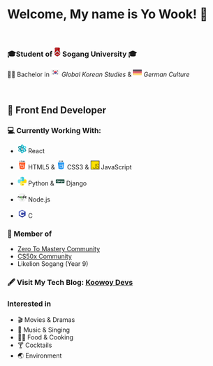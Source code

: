 # Welcome, My name is Yo Wook! :wave:

<br>

### 🎓Student of <img src="image_source/sogang.png" alt="sogang" width="15"> **Sogang University** 🎓<br>
:man_student: Bachelor in <img src="image_source/southkorea.png" alt="south korea" width="20"> *Global Korean Studies* &  <img src="image_source/germany.png" alt="germany" width="20"> *German Culture*

<br>

## :bow_and_arrow: Front End Developer
### :computer: Currently Working With:
- <img src="image_source/react.png" alt="react" width="20"> React 
- <img src="image_source/html5.png" alt="html" width="20"> HTML5 & <img src="image_source/css.png" alt="css" width="20"> CSS3 & <img src="image_source/js.png" alt="js" width="20"> JavaScript

- <img src="image_source/python.png" alt="python" width="20"> Python & <img src="image_source/django.png" alt="django" width="20"> Django
- <img src="image_source/nodejs.png" alt="node" width="20"> Node.js 
- <img src="image_source/c.png" alt="c" width="20"> C


### :dancers: Member of
- [Zero To Mastery Community](https://github.com/zero-to-mastery) 
- [CS50x Community](https://github.com/cs50)
- Likelion Sogang (Year 9)

### :fountain_pen: Visit My Tech Blog: [Koowoy Devs](https://uk960214.github.io/)

### Interested in
- :clapper: Movies & Dramas
- :musical_note: Music & Singing
- :man_cook: Food & Cooking
- :cocktail: Cocktails
- :earth_asia: Environment

